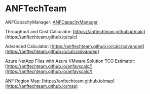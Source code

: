 # ANFTechTeam

ANFCapacityManager: [ANFCapacityManager](https://github.com/ANFTechTeam/ANFCapacityManager)

Throughput and Cost Calculator: [https://anftechteam.github.io/calc](https://anftechteam.github.io/calc)

Advanced Calculator: [https://anftechteam.github.io/calc/advanced](https://anftechteam.github.io/calc/advanced)

Azure NetApp Files with Azure VMware Solution TCO Estimator: [https://anftechteam.github.io/anfavscalc/](https://anftechteam.github.io/anfavscalc/)

ANF Region Map: [https://anftechteam.github.io/map](https://anftechteam.github.io/map)

